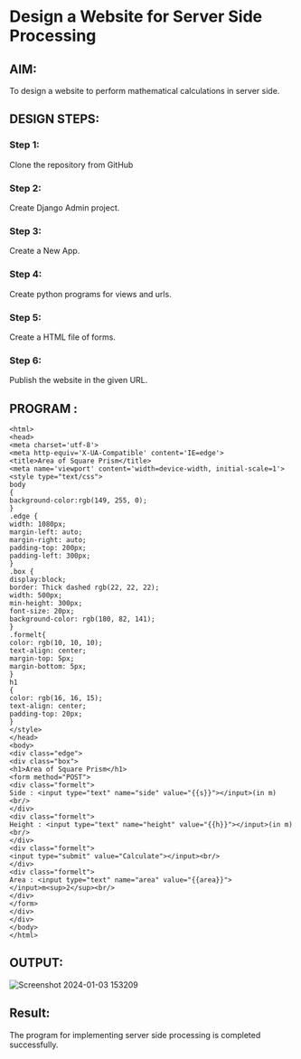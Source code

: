 # Design a Website for Server Side Processing

## AIM:
To design a website to perform mathematical calculations in server side.

## DESIGN STEPS:

### Step 1:

Clone the repository from GitHub

### Step 2:

Create Django Admin project.

### Step 3:

Create a New App.

### Step 4:

Create python programs for views and urls.

### Step 5:

Create a HTML file of forms.

### Step 6:

Publish the website in the given URL.

## PROGRAM :
```
<html> 
<head> 
<meta charset='utf-8'> 
<meta http-equiv='X-UA-Compatible' content='IE=edge'> 
<title>Area of Square Prism</title> 
<meta name='viewport' content='width=device-width, initial-scale=1'> 
<style type="text/css"> 
body  
{ 
background-color:rgb(149, 255, 0); 
} 
.edge { 
width: 1080px; 
margin-left: auto; 
margin-right: auto; 
padding-top: 200px; 
padding-left: 300px; 
} 
.box { 
display:block; 
border: Thick dashed rgb(22, 22, 22); 
width: 500px; 
min-height: 300px; 
font-size: 20px; 
background-color: rgb(180, 82, 141); 
} 
.formelt{ 
color: rgb(10, 10, 10); 
text-align: center; 
margin-top: 5px; 
margin-bottom: 5px; 
} 
h1 
{ 
color: rgb(16, 16, 15); 
text-align: center; 
padding-top: 20px; 
} 
</style> 
</head> 
<body> 
<div class="edge"> 
<div class="box"> 
<h1>Area of Square Prism</h1> 
<form method="POST">  
<div class="formelt"> 
Side : <input type="text" name="side" value="{{s}}"></input>(in m)<br/> 
</div> 
<div class="formelt"> 
Height : <input type="text" name="height" value="{{h}}"></input>(in m)<br/> 
</div> 
<div class="formelt"> 
<input type="submit" value="Calculate"></input><br/> 
</div> 
<div class="formelt"> 
Area : <input type="text" name="area" value="{{area}}"></input>m<sup>2</sup><br/> 
</div> 
</form> 
</div> 
</div> 
</body> 
</html> 
```
## OUTPUT:
![Screenshot 2024-01-03 153209](https://github.com/easwari21/serversideprocessing/assets/131534979/b4e27e83-c16f-43f1-91cc-e96d841512a3)


## Result:

The program for implementing server side processing is completed successfully.

